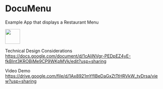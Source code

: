# DocuMenu
Example App that displays a Restaurant Menu

<img src="https://user-images.githubusercontent.com/8472089/130642141-fae9fb96-043b-4a93-bcfc-1a83878a2fd8.PNG" width="48">


Technical Design Considerations
https://docs.google.com/document/d/1cAIiNVgr-PEDpEZ4yE-fkBInt3KROBjMe9CP9WKpMVk/edit?usp=sharing

Video Demo
https://drive.google.com/file/d/1Ax8921mYfIBeDaGxZtTtHRVkW_tvDrsa/view?usp=sharing

